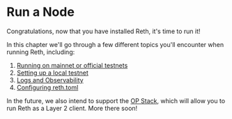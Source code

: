 # Run a Node

Congratulations, now that you have installed Reth, it's time to run it!

In this chapter we'll go through a few different topics you'll encounter when running Reth, including:
1. [Running on mainnet or official testnets](./mainnet.md)
1. [Setting up a local testnet](./local_testnet.md)
1. [Logs and Observability](./observability.md)
1. [Configuring reth.toml](./config.md)

In the future, we also intend to support the [OP Stack](https://stack.optimism.io/docs/understand/explainer/), which will allow you to run Reth as a Layer 2 client. More there soon!